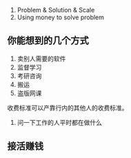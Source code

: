 1. Problem & Solution & Scale
2. Using money to solve problem

## 你能想到的几个方式

1. 卖别人需要的软件
2. 监督学习
3. 考研咨询
4. 搬运
5. 盗版网课

收费标准可以产靠行内的其他人的收费标准。

1. 问一下工作的人平时都在做什么

## 接活赚钱
